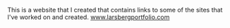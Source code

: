 This is a website that I created that contains links to some of the
sites that I've worked on and created.
www.larsbergportfolio.com
